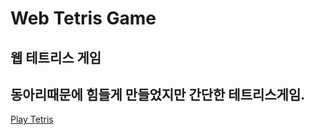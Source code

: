 # Web Tetris Game
웹 테트리스 게임
--------------------------------------------------
동아리때문에 힘들게 만들었지만 간단한 테트리스게임.
--------------------------------------------------
[Play Tetris](https://unique-shortbread-618b9a.netlify.app/)
